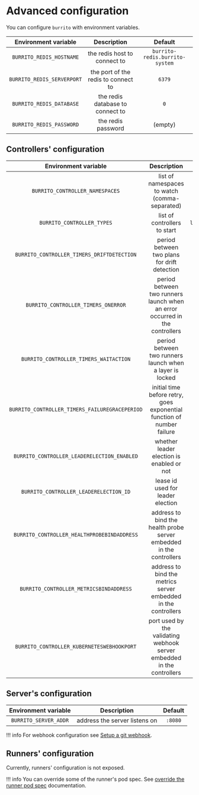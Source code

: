 # Advanced configuration

You can configure `burrito` with environment variables.

|    Environment variable    |             Description             |            Default             |
| :------------------------: | :---------------------------------: | :----------------------------: |
|  `BURRITO_REDIS_HOSTNAME`  |    the redis host to connect to     | `burrito-redis.burrito-system` |
| `BURRITO_REDIS_SERVERPORT` | the port of the redis to connect to |             `6379`             |
|  `BURRITO_REDIS_DATABASE`  |  the redis database to connect to   |              `0`               |
|  `BURRITO_REDIS_PASSWORD`  |         the redis password          |            (empty)             |

## Controllers' configuration

|              Environment variable              |                                 Description                                 |              Default               |
| :--------------------------------------------: | :-------------------------------------------------------------------------: | :--------------------------------: |
|        `BURRITO_CONTROLLER_NAMESPACES`         |                list of namespaces to watch (comma-separated)                |          `burrito-system`          |
|           `BURRITO_CONTROLLER_TYPES`           |                        list of controllers to start                         | `layer,repository,run,pullrequest` |
|   `BURRITO_CONTROLLER_TIMERS_DRIFTDETECTION`   |                period between two plans for drift detection                 |               `20m`                |
|      `BURRITO_CONTROLLER_TIMERS_ONERROR`       | period between two runners launch when an error occurred in the controllers |                `1m`                |
|     `BURRITO_CONTROLLER_TIMERS_WAITACTION`     |          period between two runners launch when a layer is locked           |                `1m`                |
| `BURRITO_CONTROLLER_TIMERS_FAILUREGRACEPERIOD` |   initial time before retry, goes exponential function of number failure    |               `15s`                |
|  `BURRITO_CONTROLLER_LEADERELECTION_ENABLED`   |                  whether leader election is enabled or not                  |               `true`               |
|     `BURRITO_CONTROLLER_LEADERELECTION_ID`     |                      lease id used for leader election                      |  `6d185457.terraform.padok.cloud`  |
|  `BURRITO_CONTROLLER_HEALTHPROBEBINDADDRESS`   |     address to bind the health probe server embedded in the controllers     |              `:8081`               |
|    `BURRITO_CONTROLLER_METRICSBINDADDRESS`     |       address to bind the metrics server embedded in the controllers        |              `:8080`               |
|   `BURRITO_CONTROLLER_KUBERNETESWEBHOOKPORT`   |   port used by the validating webhook server embedded in the controllers    |               `9443`               |

## Server's configuration

| Environment variable  |          Description          | Default |
| :-------------------: | :---------------------------: | :-----: |
| `BURRITO_SERVER_ADDR` | address the server listens on | `:8080` |

!!! info
    For webhook configuration see [Setup a git webhook](./git-webhook.md).

## Runners' configuration

Currently, runners' configuration is not exposed.

!!! info
    You can override some of the runner's pod spec. See [override the runner pod spec](../user-guide/override-runner.md) documentation.
